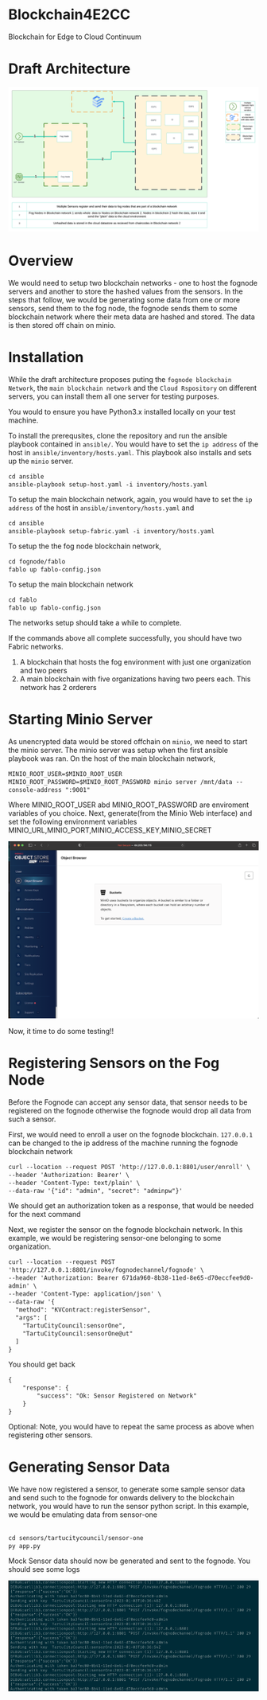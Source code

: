 # Blockchain4E2CC

Blockchain for Edge to Cloud Continuum

# Draft Architecture

![Alt Draft Architecture](docs/architecture_draft_v2.png "Draft Architecture")

# Overview

We would need to setup two blockchain networks - one to host the fognode servers and another to store the hashed values from the sensors. In the steps that follow, we would be generating some data from one or more sensors, send them to the fog node, the fognode sends them to some blockchain network where their meta data are hashed and stored. The data is then stored off chain on minio.

# Installation

While the draft architecture proposes puting the `fognode blockchain Network`, the `main blockchain network` and the `Cloud Rspository` on different servers, you can install them all one server for testing purposes.

You would to ensure you have Python3.x installed locally on your test machine.

To install the prerequsites, clone the repository and run the ansible playbook contained in `ansible/`. You would have to set the `ip address` of the host in `ansible/inventory/hosts.yaml`. This playbook also installs and sets up the `minio` server.

```
cd ansible
ansible-playbook setup-host.yaml -i inventory/hosts.yaml

```

To setup the main blockchain network, again, you would have to set the `ip address` of the host in `ansible/inventory/hosts.yaml` and

```
cd ansible
ansible-playbook setup-fabric.yaml -i inventory/hosts.yaml

```

To setup the the fog node blockchain network,

```
cd fognode/fablo
fablo up fablo-config.json
```

To setup the main blockchain network

```
cd fablo
fablo up fablo-config.json
```

The networks setup should take a while to complete.

If the commands above all complete successfully, you should have two Fabric networks.

1. A blockchain that hosts the fog environment with just one organization and two peers
2. A main blockchain with five organizations having two peers each. This network has 2 orderers

# Starting Minio Server

As unencrypted data would be stored offchain on `minio`, we need to start the minio server. The minio server was setup when the first ansible playbook was ran. On the host of the main blockchain network,

```
MINIO_ROOT_USER=$MINIO_ROOT_USER MINIO_ROOT_PASSWORD=$MINIO_ROOT_PASSWORD minio server /mnt/data --console-address ":9001"

```

Where MINIO_ROOT_USER abd MINIO_ROOT_PASSWORD are enviroment variables of you choice. Next, generate(from the Minio Web interface) and set the following environment variables
MINIO_URL,MINIO_PORT,MINIO_ACCESS_KEY,MINIO_SECRET

![Alt Minio Web Console](docs/minio-web-console.png "Minio Web Console")

Now, it time to do some testing!!

# Registering Sensors on the Fog Node

Before the Fognode can accept any sensor data, that sensor needs to be registered on the fognode otherwise the fognode would drop all data from such a sensor.

First, we would need to enroll a user on the fognode blockchain. `127.0.0.1` can be changed to the ip address of the machine running the fognode blockchain network

```
curl --location --request POST 'http://127.0.0.1:8801/user/enroll' \
--header 'Authorization: Bearer' \
--header 'Content-Type: text/plain' \
--data-raw '{"id": "admin", "secret": "adminpw"}'

```

We should get an authorization token as a response, that would be needed for the next command

Next, we register the sensor on the fognode blockchain network. In this example, we would be registering sensor-one belonging to some organization.

```
curl --location --request POST 'http://127.0.0.1:8801/invoke/fognodechannel/fognode' \
--header 'Authorization: Bearer 671da960-8b38-11ed-8e65-d70eccfee9d0-admin' \
--header 'Content-Type: application/json' \
--data-raw '{
  "method": "KVContract:registerSensor",
  "args": [
    "TartuCityCouncil:sensorOne",
    "TartuCityCouncil:sensorOne@ut"
  ]
}

```

You should get back

```
{
    "response": {
        "success": "Ok: Sensor Registered on Network"
    }
}

```

Optional: Note, you would have to repeat the same process as above when registering other sensors.

# Generating Sensor Data

We have now registered a sensor, to generate some sample sensor data and send such to the fognode for onwards delivery to the blockchain network, you would have to run the sensor python script. In this example, we would be emulating data from sensor-one

```

cd sensors/tartucitycouncil/sensor-one
py app.py

```

Mock Sensor data should now be generated and sent to the fognode. You should see some logs

![Alt Sensor One Log](docs/sensor-one-log.png "Sensor One Log")
